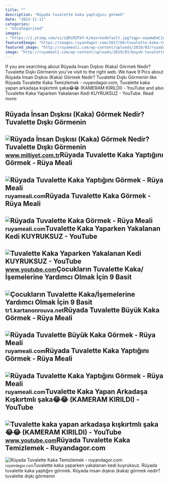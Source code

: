```yaml
---
title: ""
description: "Rüyada tuvalette kaka yaptığını görmek"
date: "2023-11-11"
categories:
- "Uncategorized"
images:
- "https://i.ytimg.com/vi/iQRiMZFbY-k/maxresdefault.jpg?sqp=-oaymwEmCIAKENAF8quKqQMa8AEB-AGUA4AC0AWKAgwIABABGHIgWSg3MA8=&amp;rs=AOn4CLD1GbkVafHCX3PfICX_6yMnylNtjQ"
featuredImage: "https://images.ruyandagor.com/2017/04/tuvalette-kaka-temizlemek-2137.jpg"
featured_image: "http://ruyameali.com/wp-content/uploads/2019/03/ruyada-tuvalette-kaka-yaptigini-gormek-810x540.jpg"
image: "http://ruyameali.com/wp-content/uploads/2019/03/buyuk-tuvalette-kaka-yaptigini-gormek-768x412.jpg"
---
```


If you are searching about Rüyada İnsan Dışkısı (Kaka) Görmek Nedir? Tuvalette Dışkı Görmenin you've visit to the right web. We have 9 Pics about Rüyada İnsan Dışkısı (Kaka) Görmek Nedir? Tuvalette Dışkı Görmenin like Rüyada Tuvalette Kaka Temizlemek - ruyandagor.com, Tuvalette kaka yapan arkadaşa kışkırtmlı şaka😂😂 (KAMERAM KIRILDI) - YouTube and also Tuvalette Kaka Yaparken Yakalanan Kedi KUYRUKSUZ - YouTube. Read more:

Rüyada İnsan Dışkısı (Kaka) Görmek Nedir? Tuvalette Dışkı Görmenin
------------------------------------------------------------------

 ![Rüyada İnsan Dışkısı (Kaka) Görmek Nedir? Tuvalette Dışkı Görmenin](https://i2.milimaj.com/i/milliyet/75/0x410/5fb3c79dadcdeb236076107f.jpg) <small>www.milliyet.com.tr</small>Rüyada Tuvalette Kaka Yaptığını Görmek - Rüya Meali
---------------------------------------------------

 ![Rüyada Tuvalette Kaka Yaptığını Görmek - Rüya Meali](http://ruyameali.com/wp-content/uploads/2019/03/ruyada-tuvalette-kaka-yaptigini-gormek-810x540.jpg) <small>ruyameali.com</small>Rüyada Tuvalette Kaka Görmek - Rüya Meali
-----------------------------------------

 ![Rüyada Tuvalette Kaka Görmek - Rüya Meali](http://ruyameali.com/wp-content/uploads/2018/07/tuvalette-kaka-gormek-1024x576.jpg) <small>ruyameali.com</small>Tuvalette Kaka Yaparken Yakalanan Kedi KUYRUKSUZ - YouTube
----------------------------------------------------------

 ![Tuvalette Kaka Yaparken Yakalanan Kedi KUYRUKSUZ - YouTube](https://i.ytimg.com/vi/l6q7kq7QN_E/hqdefault.jpg) <small>www.youtube.com</small>Çocukların Tuvalette Kaka/İşemelerine Yardımcı Olmak İçin 9 Basit
-----------------------------------------------------------------

 ![Çocukların Tuvalette Kaka/İşemelerine Yardımcı Olmak İçin 9 Basit](https://a.kartanonrouva.net/qa-parenting/9-simple-potty-training-tips-to-help-children-poo/pee-in-the-toilet-1.webp) <small>tr1.kartanonrouva.net</small>Rüyada Tuvalette Büyük Kaka Görmek - Rüya Meali
-----------------------------------------------

 ![Rüyada Tuvalette Büyük Kaka Görmek - Rüya Meali](http://ruyameali.com/wp-content/uploads/2018/07/kaka3.jpg) <small>ruyameali.com</small>Rüyada Tuvalette Kaka Yaptığını Görmek - Rüya Meali
---------------------------------------------------

 ![Rüyada Tuvalette Kaka Yaptığını Görmek - Rüya Meali](http://ruyameali.com/wp-content/uploads/2019/03/buyuk-tuvalette-kaka-yaptigini-gormek-768x412.jpg) <small>ruyameali.com</small>Tuvalette Kaka Yapan Arkadaşa Kışkırtmlı şaka😂😂 (KAMERAM KIRILDI) - YouTube
---------------------------------------------------------------------------

 ![Tuvalette kaka yapan arkadaşa kışkırtmlı şaka😂😂 (KAMERAM KIRILDI) - YouTube](https://i.ytimg.com/vi/iQRiMZFbY-k/maxresdefault.jpg?sqp=-oaymwEmCIAKENAF8quKqQMa8AEB-AGUA4AC0AWKAgwIABABGHIgWSg3MA8=&rs=AOn4CLD1GbkVafHCX3PfICX_6yMnylNtjQ) <small>www.youtube.com</small>Rüyada Tuvalette Kaka Temizlemek - Ruyandagor.com
-------------------------------------------------

 ![Rüyada Tuvalette Kaka Temizlemek - ruyandagor.com](https://images.ruyandagor.com/2017/04/tuvalette-kaka-temizlemek-2137.jpg) <small>ruyandagor.com</small>Tuvalette kaka yaparken yakalanan kedi kuyruksuz. Rüyada tuvalette kaka yaptığını görmek. Rüyada i̇nsan dışkısı (kaka) görmek nedir? tuvalette dışkı görmenin
